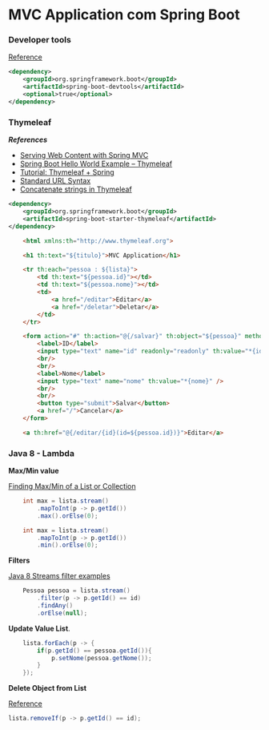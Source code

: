 # MVC Application com Spring Boot

### Developer tools

[Reference][0]

```xml
<dependency>
    <groupId>org.springframework.boot</groupId>
    <artifactId>spring-boot-devtools</artifactId>
    <optional>true</optional>
</dependency>
```


### Thymeleaf

***References***

* [Serving Web Content with Spring MVC][1]
* [Spring Boot Hello World Example – Thymeleaf][2]
* [Tutorial: Thymeleaf + Spring][3]
* [Standard URL Syntax][6]
* [Concatenate strings in Thymeleaf][8]

```xml
<dependency>
	<groupId>org.springframework.boot</groupId>
	<artifactId>spring-boot-starter-thymeleaf</artifactId>
</dependency>
```


```html
	<html xmlns:th="http://www.thymeleaf.org">

	<h1 th:text="${titulo}">MVC Application</h1>

	<tr th:each="pessoa : ${lista}">
		<td th:text="${pessoa.id}"></td>
		<td th:text="${pessoa.nome}"></td>
		<td>
			<a href="/editar">Editar</a>
			<a href="/deletar">Deletar</a>
		</td>
	</tr>

	<form action="#" th:action="@{/salvar}" th:object="${pessoa}" method="post">
		<label>ID</label>
		<input type="text" name="id" readonly="readonly" th:value="*{id}" />
		<br/>
		<br/>
		<label>Nome</label>
		<input type="text" name="nome" th:value="*{nome}" />
		<br/>
		<br/>
		<button type="submit">Salvar</button>
		<a href="/">Cancelar</a>
	</form>

	<a th:href="@{/editar/{id}(id=${pessoa.id})}">Editar</a>	

```




### Java 8 - Lambda

**Max/Min value**

[Finding Max/Min of a List or Collection][4]

```java
	int max = lista.stream()
		.mapToInt(p -> p.getId())
		.max().orElse(0);

	int max = lista.stream()
		.mapToInt(p -> p.getId())
		.min().orElse(0);		
```

**Filters**

[Java 8 Streams filter examples][5]


```java
	Pessoa pessoa = lista.stream()
		.filter(p -> p.getId() == id)
		.findAny()
		.orElse(null);
```

**Update Value List**.  

```java
	lista.forEach(p -> {
		if(p.getId() == pessoa.getId()){
			p.setNome(pessoa.getNome());
		}
	});
```

**Delete Object from List**

[Reference][7]

```java
lista.removeIf(p -> p.getId() == id);
```


[0]: https://docs.spring.io/spring-boot/docs/current/reference/html/using-boot-devtools.html#using-boot-devtools
[1]: https://spring.io/guides/gs/serving-web-content/
[2]: https://www.mkyong.com/spring-boot/spring-boot-hello-world-example-thymeleaf/
[3]: http://www.thymeleaf.org/doc/tutorials/3.0/thymeleafspring.html
[4]: http://www.baeldung.com/java-collection-min-max
[5]: https://www.mkyong.com/java8/java-8-streams-filter-examples/
[6]: http://www.thymeleaf.org/doc/articles/standardurlsyntax.html
[7]: https://www.leveluplunch.com/java/examples/remove-element-from-list/
[8]: https://gist.github.com/romach/10081ba3e24ffc9f75aadada7df80df8
